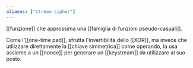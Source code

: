 ```yaml
---
aliases: ["stream cipher"]
---
```


[[funzione]] che approssima una [[famiglia di funzioni pseudo-casuali]].

Come l'[[one-time pad]], sfrutta l'invertibilità dello [[XOR]], ma invece che utilizzare direttamente la [[chiave simmetrica]] come operando, la usa assieme a un [[nonce]] per generare un [[keystream]] da utilizzare al suo posto.
